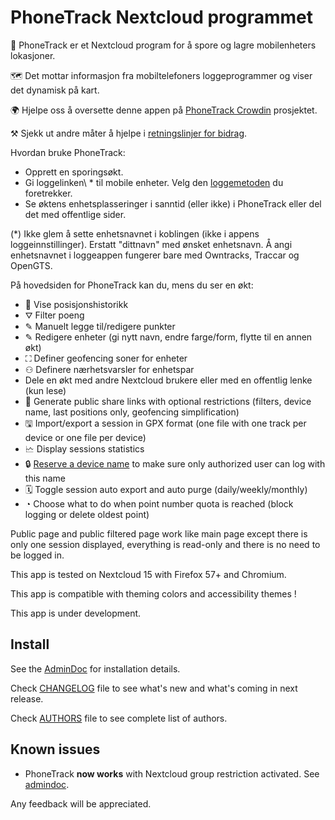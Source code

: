 # PhoneTrack Nextcloud programmet

📱 PhoneTrack er et Nextcloud program for å spore og lagre mobilenheters lokasjoner.

🗺 Det mottar informasjon fra mobiltelefoners loggeprogrammer og viser det dynamisk på kart.

🌍 Hjelpe oss å oversette denne appen på [PhoneTrack Crowdin](https://crowdin.com/project/phonetrack) prosjektet.

⚒ Sjekk ut andre måter å hjelpe i [retningslinjer for bidrag](https://gitlab.com/eneiluj/phonetrack-oc/blob/master/CONTRIBUTING.md).

Hvordan bruke PhoneTrack:

* Opprett en sporingsøkt.
* Gi loggelinken\ * til mobile enheter. Velg den [loggemetoden](https://gitlab.com/eneiluj/phonetrack-oc/wikis/userdoc#logging-methods) du foretrekker.
* Se øktens enhetsplasseringer i sanntid (eller ikke) i PhoneTrack eller del det med offentlige sider.

(\*) Ikke glem å sette enhetsnavnet i koblingen (ikke i appens loggeinnstillinger). Erstatt "dittnavn" med ønsket enhetsnavn. Å angi enhetsnavnet i loggeappen fungerer bare med Owntracks, Traccar og OpenGTS.

På hovedsiden for PhoneTrack kan du, mens du ser en økt:

* 📍 Vise posisjonshistorikk
* ⛛ Filter poeng
* ✎ Manuelt legge til/redigere punkter
* ✎ Redigere enheter (gi nytt navn, endre farge/form, flytte til en annen økt)
* ⛶ Definer geofencing soner for enheter
* ⚇ Definere nærhetsvarsler for enhetspar
* Dele en økt med andre Nextcloud brukere eller med en offentlig lenke (kun lese)
* 🔗 Generate public share links with optional restrictions (filters, device name, last positions only, geofencing simplification)
* 🖫 Import/export a session in GPX format (one file with one track per device or one file per device)
* 🗠 Display sessions statistics
* 🔒 [Reserve a device name](https://gitlab.com/eneiluj/phonetrack-oc/wikis/userdoc#device-name-reservation) to make sure only authorized user can log with this name
* 🗓 Toggle session auto export and auto purge (daily/weekly/monthly)
* ◔ Choose what to do when point number quota is reached (block logging or delete oldest point)

Public page and public filtered page work like main page except there is only one session displayed, everything is read-only and there is no need to be logged in.

This app is tested on Nextcloud 15 with Firefox 57+ and Chromium.

This app is compatible with theming colors and accessibility themes !

This app is under development.

## Install

See the [AdminDoc](https://gitlab.com/eneiluj/phonetrack-oc/wikis/admindoc) for installation details.

Check [CHANGELOG](https://gitlab.com/eneiluj/phonetrack-oc/blob/master/CHANGELOG.md#change-log) file to see what's new and what's coming in next release.

Check [AUTHORS](https://gitlab.com/eneiluj/phonetrack-oc/blob/master/AUTHORS.md#authors) file to see complete list of authors.

## Known issues

* PhoneTrack **now works** with Nextcloud group restriction activated. See [admindoc](https://gitlab.com/eneiluj/phonetrack-oc/wikis/admindoc#issue-with-phonetrack-restricted-to-some-groups-in-nextcloud).

Any feedback will be appreciated.
